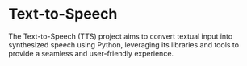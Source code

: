 # Text-to-Speech
The Text-to-Speech (TTS) project aims to convert textual input into synthesized speech using Python, leveraging its libraries and tools to provide a seamless and user-friendly experience. 
